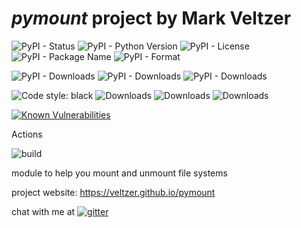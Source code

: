 
# *pymount* project by Mark Veltzer

![PyPI - Status](https://img.shields.io/pypi/status/pymount)
![PyPI - Python Version](https://img.shields.io/pypi/pyversions/pymount)
![PyPI - License](https://img.shields.io/pypi/l/pymount)
![PyPI - Package Name](https://img.shields.io/pypi/v/pymount)
![PyPI - Format](https://img.shields.io/pypi/format/pymount)

![PyPI - Downloads](https://img.shields.io/pypi/dd/pymount)
![PyPI - Downloads](https://img.shields.io/pypi/dw/pymount)
![PyPI - Downloads](https://img.shields.io/pypi/dm/pymount)

![Code style: black](https://img.shields.io/badge/code%20style-black-000000.svg)
![Downloads](https://pepy.tech/badge/pymount)
![Downloads](https://pepy.tech/badge/pymount/month)
![Downloads](https://pepy.tech/badge/pymount/week)

[![Known Vulnerabilities](https://snyk.io/test/github/veltzer/pymount/badge.svg?targetFile=requirements.txt)](https://snyk.io/test/github/veltzer/pymount?targetFile=requirements.txt)


Actions

![build](https://github.com/veltzer/pymount/workflows/build/badge.svg)

module to help you mount and unmount file systems

project website: https://veltzer.github.io/pymount

chat with me at [![gitter](https://badges.gitter.im/Join%20Chat.svg)](https://gitter.im/veltzer/mark.veltzer)



